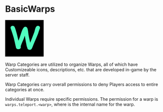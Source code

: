 # BasicWarps  
![Basic Warps](https://github.com/Basic-Development/BasicWarps/blob/master/W%20logo.png)


Warp Categories are utilized to organize Warps, all of which have Customizeable icons, descriptions, etc. that are developed in-game by the server staff.

Warp Categories carry overall permissions to deny Players access to entire categories at once.

Individual Warps require specific permissions. The permission for a warp is `warps.teleport.<warp>`, where <warp> is the internal name for the warp.
